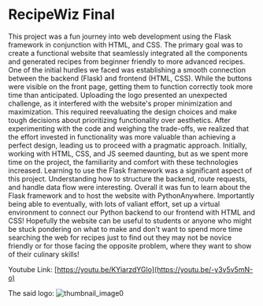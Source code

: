 # RecipeWiz Final
This project was a fun journey into web development using the Flask framework in conjunction with HTML, and CSS. The primary goal was to create a functional website that seamlessly integrated all the components and generated recipes from beginner friendly to more advanced recipes. One of the initial hurdles we faced was establishing a smooth connection between the backend (Flask) and frontend (HTML, CSS). While the buttons were visible on the front page, getting them to function correctly took more time than anticipated. Uploading the logo presented an unexpected challenge, as it interfered with the website's proper minimization and maximization. This required reevaluating the design choices and make tough decisions about prioritizing functionality over aesthetics. After experimenting with the code and weighing the trade-offs, we realized that the effort invested in functionality was more valuable than achieving a perfect design, leading us to proceed with a pragmatic approach. Initially, working with HTML, CSS, and JS seemed daunting, but as we spent more time on the project, the familiarity and comfort with these technologies increased. Learning to use the Flask framework was a significant aspect of this project. Understanding how to structure the backend, route requests, and handle data flow were interesting. Overall it was fun to learn about the Flask framework and to host the website with PythonAnywhere. Importantly being able to eventually, with lots of valiant effort, set up a virtual environment to connect our Python backend to our frontend with HTML and CSS! Hopefully the website can be useful to students or anyone who might be stuck pondering on what to make and don't want to spend more time searching the web for recipes just to find out they may not be novice friendly or for those facing the opposite problem, where they want to show of their culinary skills!


Youtube Link: [https://youtu.be/KYiarzdYGlo](https://youtu.be/-y3v5v5mN-o)

The said logo:
![thumbnail_image0](https://github.com/michaelq-pham/RecipeWiz-Final/assets/149196728/b3b60985-ea59-41f2-b883-7b0f57635df2)
